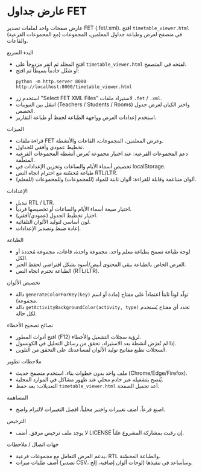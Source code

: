 # عارض جداول FET

عارض صفحات واحد لملفات تصدير FET (.fet/.xml). افتح `timetable_viewer.html` في متصفح لعرض وطباعة جداول المعلمين، المجموعات (مع المجموعات الفرعية) والقاعات.

البدء السريع
- افتح المجلد ثم انقر مزدوجاً على `timetable_viewer.html` لفتحه في المتصفح.
- أو شغّل خادماً بسيطاً ثم افتح:
  ```
  python -m http.server 8000
  http://localhost:8000/timetable_viewer.html
  ```
- استخدم زر "Select FET XML Files" لاستيراد ملفات `.fet` / `.xml`.
- انتقل بين التبويبات (Teachers / Students / Rooms) واختر الكيان لعرض جدول الحصص.
- استخدم إعدادات العرض وواجهة الطباعة لحفظ أو طباعة التقارير.

الميزات
- قراءة ملفات FET وعرض المعلمين، المجموعات، القاعات والأنشطة.
- تخطيط عمودي وأفقي للجداول.
- دعم المجموعات الفرعية: عند اختيار مجموعة تُعرض أنشطة المجموعات الفرعية المتعلّقة.
- تخصيص أسماء الأيام والساعات وتخزين الإعدادات في localStorage.
- طباعة مُحسّنة مع احترام اتجاه النص RTL/LTR.
- ألوان متناغمة وقابلة للقراءة: ألوان ثابتة للمواد (للمجموعات) وللمجموعات (للمعلم).

الإعدادات
- تبديل RTL / LTR.
- اختيار صيغة أسماء الأيام والساعات أو تخصيصها فردياً.
- اختيار تخطيط الجدول (عمودي/أفقي).
- لون أساسي لتوليد الألوان التلقائية.
- إعادة ضبط وتصدير الإعدادات.

الطباعة
- لوحة طباعة تسمح بطباعة معلم واحد، مجموعة واحدة، قاعات، مجموعة مُحددة أو الكل.
- العرض الخاص بالطباعة يبقي المحتوى أبيض/أسود بشكل افتراضي لحفظ الحبر.
- الطباعة تحترم اتجاه النص (RTL/LTR).

تخصيص الألوان
- دالة `generateColorForKey(key)` تولّد لوناً ثابتاً اعتماداً على مفتاح (مادة أو اسم مجموعة).
- دالة `getActivityBackgroundColor(activity, type)` تحدد أي مفتاح يُستخدم لكل حالة.

نصائح تصحيح الأخطاء
- افتح أدوات المطور (F12) لرؤية سجلات التشغيل والأخطاء.
- إذا لم تُعرَض أنشطة بعد الاستيراد، تحقق من رسائل التحليل في الكونسول.
- السجلات تطبع مفاتيح توليد الألوان لمساعدتك على التحقق من التلوين.

ملاحظات تطوير
- ملف واحد بدون خطوات بناء. استخدم متصفح حديث (Chrome/Edge/Firefox).
- يُنصح بتشغيله عبر خادم محلي عند ظهور مشاكل في الموارد المحلية.
- التعديلات: بعد حفظ `timetable_viewer.html` أعد تحميل الصفحة.

المساهمة
- اصنع فرعاً، أضف تغييرات واختبر محلياً. افصل التغييرات لالتزام واضح.

الترخيص
- لا يوجد ملف ترخيص مرفق. أضف LICENSE إن رغبت بمشاركة المشروع علناً.

جهات اتصال / ملاحظات
- يدعم العرض التعامل مع مجموعات فرعية، RTL والطباعة المحسّنة.
- أضف طلبات ميزات (تصدير CSV، لوحات ألوان إضافية، إلخ) وسأساعد في تنفيذها.